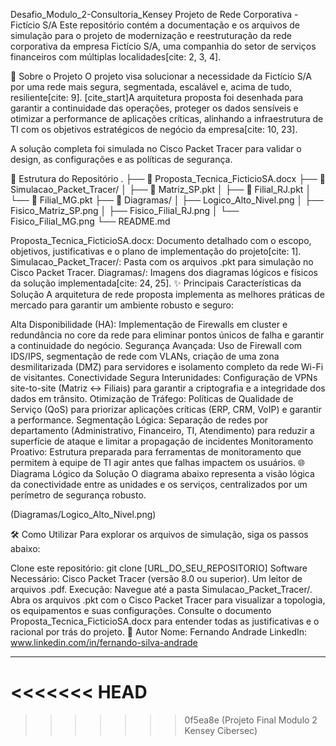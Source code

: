 Desafio_Modulo_2-Consultoria_Kensey
Projeto de Rede Corporativa - Fictício S/A
Este repositório contém a documentação e os arquivos de simulação para o projeto de modernização e reestruturação da rede corporativa da empresa Fictício S/A, uma companhia do setor de serviços financeiros com múltiplas localidades[cite: 2, 3, 4].

📜 Sobre o Projeto
O projeto visa solucionar a necessidade da Fictício S/A por uma rede mais segura, segmentada, escalável e, acima de tudo, resiliente[cite: 9]. [cite_start]A arquitetura proposta foi desenhada para garantir a continuidade das operações, proteger os dados sensíveis e otimizar a performance de aplicações críticas, alinhando a infraestrutura de TI com os objetivos estratégicos de negócio da empresa[cite: 10, 23].

A solução completa foi simulada no Cisco Packet Tracer para validar o design, as configurações e as políticas de segurança.

📂 Estrutura do Repositório
.
├── 📄 Proposta_Tecnica_FicticioSA.docx
├── 📁 Simulacao_Packet_Tracer/
│   ├── 📍 Matriz_SP.pkt
│   ├── 📍 Filial_RJ.pkt
│   └── 📍 Filial_MG.pkt
├── 📁 Diagramas/
│   ├── Logico_Alto_Nivel.png
│   ├── Fisico_Matriz_SP.png
│   ├── Fisico_Filial_RJ.png
│   └── Fisico_Filial_MG.png
└──  README.md

Proposta_Tecnica_FicticioSA.docx: Documento detalhado com o escopo, objetivos, justificativas e o plano de implementação do projeto[cite: 1].
Simulacao_Packet_Tracer/: Pasta com os arquivos .pkt para simulação no Cisco Packet Tracer.
Diagramas/: Imagens dos diagramas lógicos e físicos da solução implementada[cite: 24, 25].
✨ Principais Características da Solução
A arquitetura de rede proposta implementa as melhores práticas de mercado para garantir um ambiente robusto e seguro:

Alta Disponibilidade (HA): Implementação de Firewalls em cluster e redundância no core da rede para eliminar pontos únicos de falha e garantir a continuidade do negócio.
Segurança Avançada: Uso de Firewall com IDS/IPS, segmentação de rede com VLANs, criação de uma zona desmilitarizada (DMZ) para servidores e isolamento completo da rede Wi-Fi de visitantes.
Conectividade Segura Interunidades: Configuração de VPNs site-to-site (Matriz ↔ Filiais) para garantir a criptografia e a integridade dos dados em trânsito.
Otimização de Tráfego: Políticas de Qualidade de Serviço (QoS) para priorizar aplicações críticas (ERP, CRM, VoIP) e garantir a performance.
Segmentação Lógica: Separação de redes por departamento (Administrativo, Financeiro, TI, Atendimento) para reduzir a superfície de ataque e limitar a propagação de incidentes
Monitoramento Proativo: Estrutura preparada para ferramentas de monitoramento que permitem à equipe de TI agir antes que falhas impactem os usuários.
🌐 Diagrama Lógico da Solução
O diagrama abaixo representa a visão lógica da conectividade entre as unidades e os serviços, centralizados por um perímetro de segurança robusto.

(Diagramas/Logico_Alto_Nivel.png)

🛠️ Como Utilizar
Para explorar os arquivos de simulação, siga os passos abaixo:

Clone este repositório:
git clone [URL_DO_SEU_REPOSITORIO]
Software Necessário:
Cisco Packet Tracer (versão 8.0 ou superior).
Um leitor de arquivos .pdf.
Execução:
Navegue até a pasta Simulacao_Packet_Tracer/.
Abra os arquivos .pkt com o Cisco Packet Tracer para visualizar a topologia, os equipamentos e suas configurações.
Consulte o documento Proposta_Tecnica_FicticioSA.docx para entender todas as justificativas e o racional por trás do projeto.
👤 Autor
Nome: Fernando Andrade
LinkedIn: www.linkedin.com/in/fernando-silva-andrade

*******************************************************************************************************************
<<<<<<< HEAD
=======

>>>>>>> 0f5ea8e (Projeto Final Modulo 2 Kensey Cibersec)
